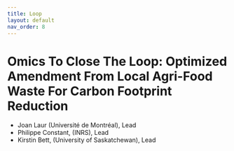 ```yaml
---
title: Loop
layout: default
nav_order: 8
---
```


# Omics To Close The Loop: Optimized Amendment From Local Agri-Food Waste For Carbon Footprint Reduction

* Joan Laur (Université de Montréal), Lead
* Philippe Constant, (INRS), Lead
* Kirstin Bett, (University of Saskatchewan), Lead
